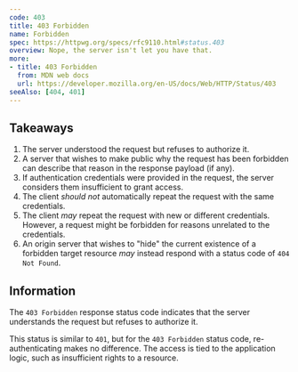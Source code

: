 ```yaml
---
code: 403
title: 403 Forbidden
name: Forbidden
spec: https://httpwg.org/specs/rfc9110.html#status.403
overview: Nope, the server isn't let you have that.
more:
- title: 403 Forbidden
  from: MDN web docs
  url: https://developer.mozilla.org/en-US/docs/Web/HTTP/Status/403
seeAlso: [404, 401]
---
```


## Takeaways

1. The server understood the request but refuses to authorize it.
1. A server that wishes to make public why the request has been forbidden can describe that reason in the response payload (if any).
1. If authentication credentials were provided in the request, the server considers them insufficient to grant access.
1. The client _should not_ automatically repeat the request with the same credentials.
1. The client _may_ repeat the request with new or different credentials. However, a request might be forbidden for reasons unrelated to the credentials.
1. An origin server that wishes to "hide" the current existence of a forbidden target resource _may_ instead respond with a status code of `404 Not Found`.

## Information

The `403 Forbidden` response status code indicates that the server understands the request but refuses to authorize it.

This status is similar to `401`, but for the `403 Forbidden` status code, re-authenticating makes no difference. The access is tied to the application logic, such as insufficient rights to a resource.
